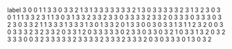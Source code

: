 label
3
0
0
1
1
3
3
0
3
3
2
1
3
1
3
3
3
3
3
3
3
2
1
3
0
3
3
3
3
3
2
3
1
3
2
3
0
3
0
1
1
1
3
3
2
3
1
1
3
0
3
1
3
3
2
3
3
2
3
3
0
3
3
3
3
2
3
3
2
0
3
3
3
0
3
3
3
0
3
2
3
0
3
3
2
1
1
3
3
3
1
3
3
3
1
3
0
1
3
3
2
0
1
3
3
0
0
3
0
3
3
1
3
1
1
2
3
2
0
0
3
0
3
3
3
2
3
2
3
3
2
0
3
3
1
2
0
3
3
3
3
3
0
2
3
3
0
3
3
0
3
2
1
0
3
3
1
3
2
0
3
2
3
3
3
0
0
3
2
3
3
3
3
3
2
3
3
3
3
2
3
3
3
2
3
3
3
2
0
3
0
3
3
3
0
1
3
0
3
2
